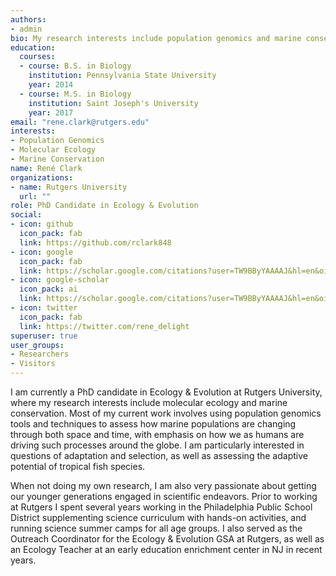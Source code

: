 ```yaml
---
authors:
- admin
bio: My research interests include population genomics and marine conservation.
education:
  courses:
  - course: B.S. in Biology
    institution: Pennsylvania State University
    year: 2014
  - course: M.S. in Biology
    institution: Saint Joseph's University
    year: 2017
email: "rene.clark@rutgers.edu"
interests:
- Population Genomics
- Molecular Ecology
- Marine Conservation
name: René Clark
organizations:
- name: Rutgers University
  url: ""
role: PhD Candidate in Ecology & Evolution
social:
- icon: github
  icon_pack: fab
  link: https://github.com/rclark848
- icon: google
  icon_pack: fab
  link: https://scholar.google.com/citations?user=TW9BByYAAAAJ&hl=en&oi=sra
- icon: google-scholar
  icon_pack: ai
  link: https://scholar.google.com/citations?user=TW9BByYAAAAJ&hl=en&oi=sra
- icon: twitter
  icon_pack: fab
  link: https://twitter.com/rene_delight
superuser: true
user_groups:
- Researchers
- Visitors
---
```


I am currently a PhD candidate in Ecology & Evolution at Rutgers University, where my research interests include molecular ecology and marine conservation. Most of my current work involves using population genomics tools and techniques to assess how marine populations are changing through both space and time, with emphasis on how we as humans are driving such processes around the globe. I am particularly interested in questions of adaptation and selection, as well as assessing the adaptive potential of tropical fish species.

When not doing my own research, I am also very passionate about getting our younger generations engaged in scientific endeavors. Prior to working at Rutgers I spent several years working in the Philadelphia Public School District supplementing science curriculum with hands-on activities, and running science summer camps for all age groups. I also served as the Outreach Coordinator for the Ecology & Evolution GSA at Rutgers, as well as an Ecology Teacher at an early education enrichment center in NJ in recent years.

